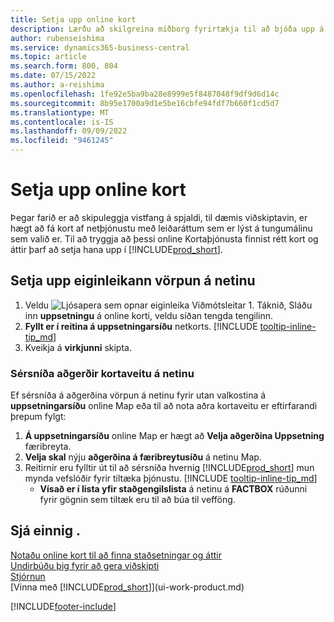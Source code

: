 ```yaml
---
title: Setja upp online kort
description: Lærðu að skilgreina miðborg fyrirtækja til að bjóða upp á leiðbeiningar og staðsetningu með upplýsingum um kortaþjónustu á netinu.
author: rubenseishima
ms.service: dynamics365-business-central
ms.topic: article
ms.search.form: 800, 804
ms.date: 07/15/2022
ms.author: a-reishima
ms.openlocfilehash: 1fe92e5ba9ba28e8999e5f8487048f9df9d6d14c
ms.sourcegitcommit: 8b95e1700a9d1e5be16cbfe94fdf7b660f1cd5d7
ms.translationtype: MT
ms.contentlocale: is-IS
ms.lasthandoff: 09/09/2022
ms.locfileid: "9461245"
---
```

# <a name="set-up-online-maps"></a>Setja upp online kort

Þegar farið er að skipuleggja vistfang á spjaldi, til dæmis viðskiptavin, er hægt að fá kort af netþjónustu með leiðaráttum sem er lýst á tungumálinu sem valið er. Til að tryggja að þessi online Kortaþjónusta finnist rétt kort og áttir þarf að setja hana upp í [!INCLUDE[prod_short](includes/prod_short.md)].

## <a name="set-up-the-online-map-feature"></a>Setja upp eiginleikann vörpun á netinu

1. Veldu ![Ljósapera sem opnar eiginleika Viðmótsleitar 1.](media/ui-search/search_small.png "Segðu mér hvað þú vilt gera") Táknið, Sláðu inn **uppsetningu** á online korti, veldu síðan tengda tengilinn.
2. **Fyllt er í reitina á uppsetningarsíðu** netkorts. [!INCLUDE [tooltip-inline-tip_md](includes/tooltip-inline-tip_md.md)]
3. Kveikja á **virkjunni** skipta.

### <a name="customize-the-online-map-provider-features"></a>Sérsníða aðgerðir kortaveitu á netinu

Ef sérsníða á aðgerðina vörpun á netinu fyrir utan valkostina á **uppsetningarsíðu** online Map eða til að nota aðra kortaveitu er eftirfarandi þrepum fylgt:

1. **Á uppsetningarsíðu** online Map er hægt að **Velja aðgerðina Uppsetning** færibreyta.
2. **Velja skal** nýju **aðgerðina á færibreytusíðu** á netinu Map.
3. Reitirnir eru fylltir út til að sérsníða hvernig [!INCLUDE[prod_short](includes/prod_short.md)] mun mynda vefslóðir fyrir tiltæka þjónustu. [!INCLUDE [tooltip-inline-tip_md](includes/tooltip-inline-tip_md.md)]
   * **Vísað er í lista yfir staðgengilslista** á netinu á **FACTBOX** rúðunni fyrir gögnin sem tiltæk eru til að búa til vefföng.

## <a name="see-also"></a>Sjá einnig .

[Notaðu online kort til að finna staðsetningar og áttir](across-online-maps.md)  
[Undirbúðu þig fyrir að gera viðskipti](ui-get-ready-business.md)  
[Stjórnun](admin-setup-and-administration.md)  
[Vinna með [!INCLUDE[prod_short](includes/prod_short.md)]](ui-work-product.md)  

[!INCLUDE[footer-include](includes/footer-banner.md)]
